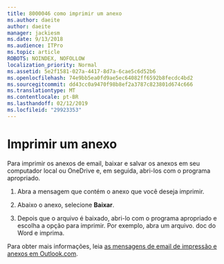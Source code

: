 ```yaml
---
title: 8000046 como imprimir um anexo
ms.author: daeite
author: daeite
manager: jackiesm
ms.date: 9/13/2018
ms.audience: ITPro
ms.topic: article
ROBOTS: NOINDEX, NOFOLLOW
localization_priority: Normal
ms.assetid: 5e2f1581-027a-4417-8d7a-6cae5c6d52b6
ms.openlocfilehash: 74e9bb5ea0fd9ae5ec64082ff6592b8fecdc4bd2
ms.sourcegitcommit: dd43cc0a9470f98b8ef2a3787c823801d674c666
ms.translationtype: MT
ms.contentlocale: pt-BR
ms.lasthandoff: 02/12/2019
ms.locfileid: "29923353"
---
```

# <a name="print-an-attachment"></a>Imprimir um anexo

Para imprimir os anexos de email, baixar e salvar os anexos em seu computador local ou OneDrive e, em seguida, abri-los com o programa apropriado.
  
1. Abra a mensagem que contém o anexo que você deseja imprimir.
    
2. Abaixo o anexo, selecione **Baixar**. 
    
3. Depois que o arquivo é baixado, abri-lo com o programa apropriado e escolha a opção para imprimir. Por exemplo, abra um arquivo. doc do Word e imprima.
    
Para obter mais informações, leia [as mensagens de email de impressão e anexos em Outlook.com](https://go.microsoft.com/fwlink/?linkid=2021110&amp;clcid=0x409).
  

